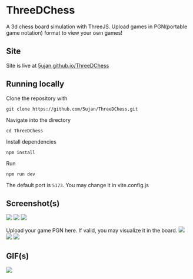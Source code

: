 # ThreeDChess
A 3d chess board simulation with ThreeJS. Upload games in PGN(portable game notation) format to view your own games!

## Site

Site is live at [5ujan.github.io/ThreeDChess](https://5ujan.github.io/ThreeDChess)

## Running locally

Clone the repository with

```git clone https://github.com/5ujan/ThreeDChess.git```

Navigate into the directory

```cd ThreeDChess```

Install dependencies

```npm install```

Run 

```npm run dev```

The default port is ```5173```. You may change it in vite.config.js

## Screenshot(s)
![](https://raw.githubusercontent.com/5ujan/ThreeDChess/main/public/screenshots/1.png)
![](https://raw.githubusercontent.com/5ujan/ThreeDChess/main/public/screenshots/2.png)
![](https://raw.githubusercontent.com/5ujan/ThreeDChess/main/public/screenshots/3.png)

Upload your game PGN here. If valid, you may visualize it in the board.
![](https://raw.githubusercontent.com/5ujan/ThreeDChess/main/public/screenshots/4.png)
![](https://raw.githubusercontent.com/5ujan/ThreeDChess/main/public/screenshots/5.png)
![](https://raw.githubusercontent.com/5ujan/ThreeDChess/main/public/screenshots/6.png)

## GIF(s)
![](https://raw.githubusercontent.com/5ujan/ThreeDChess/main/public/screenshots/output.gif)
